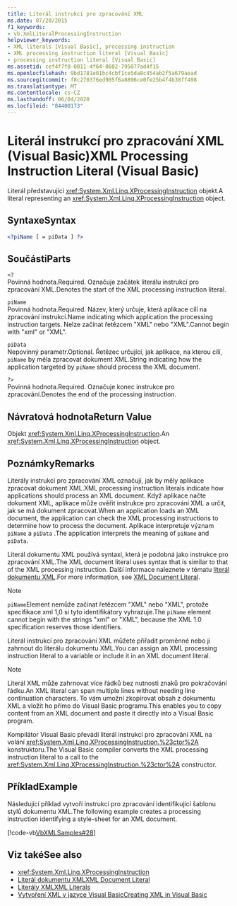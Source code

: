 ```yaml
---
title: Literál instrukcí pro zpracování XML
ms.date: 07/20/2015
f1_keywords:
- vb.XmlLiteralProcessingInstruction
helpviewer_keywords:
- XML literals [Visual Basic], processing instruction
- XML processing instruction literal [Visual Basic]
- processing instruction literal [Visual Basic]
ms.assetid: cef4f7f8-0011-4f64-8602-795077ad4f15
ms.openlocfilehash: 9bd1781e01bc4cbf1ce5da8c454ab2f5a679aead
ms.sourcegitcommit: f8c270376ed905f6a8896ce0fe25b4f4b38ff498
ms.translationtype: MT
ms.contentlocale: cs-CZ
ms.lasthandoff: 06/04/2020
ms.locfileid: "84400173"
---
```

# <a name="xml-processing-instruction-literal-visual-basic"></a><span data-ttu-id="9e6d6-102">Literál instrukcí pro zpracování XML (Visual Basic)</span><span class="sxs-lookup"><span data-stu-id="9e6d6-102">XML Processing Instruction Literal (Visual Basic)</span></span>
<span data-ttu-id="9e6d6-103">Literál představující <xref:System.Xml.Linq.XProcessingInstruction> objekt.</span><span class="sxs-lookup"><span data-stu-id="9e6d6-103">A literal representing an <xref:System.Xml.Linq.XProcessingInstruction> object.</span></span>  
  
## <a name="syntax"></a><span data-ttu-id="9e6d6-104">Syntaxe</span><span class="sxs-lookup"><span data-stu-id="9e6d6-104">Syntax</span></span>  
  
```xml  
<?piName [ = piData ] ?>  
```  
  
## <a name="parts"></a><span data-ttu-id="9e6d6-105">Součásti</span><span class="sxs-lookup"><span data-stu-id="9e6d6-105">Parts</span></span>  
 `<?`  
 <span data-ttu-id="9e6d6-106">Povinná hodnota.</span><span class="sxs-lookup"><span data-stu-id="9e6d6-106">Required.</span></span> <span data-ttu-id="9e6d6-107">Označuje začátek literálu instrukcí pro zpracování XML.</span><span class="sxs-lookup"><span data-stu-id="9e6d6-107">Denotes the start of the XML processing instruction literal.</span></span>  
  
 `piName`  
 <span data-ttu-id="9e6d6-108">Povinná hodnota.</span><span class="sxs-lookup"><span data-stu-id="9e6d6-108">Required.</span></span> <span data-ttu-id="9e6d6-109">Název, který určuje, která aplikace cílí na zpracování instrukcí.</span><span class="sxs-lookup"><span data-stu-id="9e6d6-109">Name indicating which application the processing instruction targets.</span></span> <span data-ttu-id="9e6d6-110">Nelze začínat řetězcem "XML" nebo "XML".</span><span class="sxs-lookup"><span data-stu-id="9e6d6-110">Cannot begin with "xml" or "XML".</span></span>  
  
 `piData`  
 <span data-ttu-id="9e6d6-111">Nepovinný parametr.</span><span class="sxs-lookup"><span data-stu-id="9e6d6-111">Optional.</span></span> <span data-ttu-id="9e6d6-112">Řetězec určující, jak aplikace, na kterou cílí, `piName` by měla zpracovat dokument XML.</span><span class="sxs-lookup"><span data-stu-id="9e6d6-112">String indicating how the application targeted by `piName` should process the XML document.</span></span>  
  
 `?>`  
 <span data-ttu-id="9e6d6-113">Povinná hodnota.</span><span class="sxs-lookup"><span data-stu-id="9e6d6-113">Required.</span></span> <span data-ttu-id="9e6d6-114">Označuje konec instrukce pro zpracování.</span><span class="sxs-lookup"><span data-stu-id="9e6d6-114">Denotes the end of the processing instruction.</span></span>  
  
## <a name="return-value"></a><span data-ttu-id="9e6d6-115">Návratová hodnota</span><span class="sxs-lookup"><span data-stu-id="9e6d6-115">Return Value</span></span>  
 <span data-ttu-id="9e6d6-116">Objekt <xref:System.Xml.Linq.XProcessingInstruction>.</span><span class="sxs-lookup"><span data-stu-id="9e6d6-116">An <xref:System.Xml.Linq.XProcessingInstruction> object.</span></span>  
  
## <a name="remarks"></a><span data-ttu-id="9e6d6-117">Poznámky</span><span class="sxs-lookup"><span data-stu-id="9e6d6-117">Remarks</span></span>  
 <span data-ttu-id="9e6d6-118">Literály instrukcí pro zpracování XML označují, jak by měly aplikace zpracovat dokument XML.</span><span class="sxs-lookup"><span data-stu-id="9e6d6-118">XML processing instruction literals indicate how applications should process an XML document.</span></span> <span data-ttu-id="9e6d6-119">Když aplikace načte dokument XML, aplikace může ověřit instrukce pro zpracování XML a určit, jak se má dokument zpracovat.</span><span class="sxs-lookup"><span data-stu-id="9e6d6-119">When an application loads an XML document, the application can check the XML processing instructions to determine how to process the document.</span></span> <span data-ttu-id="9e6d6-120">Aplikace interpretuje význam `piName` a `piData` .</span><span class="sxs-lookup"><span data-stu-id="9e6d6-120">The application interprets the meaning of `piName` and `piData`.</span></span>  
  
 <span data-ttu-id="9e6d6-121">Literál dokumentu XML používá syntaxi, která je podobná jako instrukce pro zpracování XML.</span><span class="sxs-lookup"><span data-stu-id="9e6d6-121">The XML document literal uses syntax that is similar to that of the XML processing instruction.</span></span> <span data-ttu-id="9e6d6-122">Další informace naleznete v tématu [literál dokumentu XML](xml-document-literal.md).</span><span class="sxs-lookup"><span data-stu-id="9e6d6-122">For more information, see [XML Document Literal](xml-document-literal.md).</span></span>  
  
> [!NOTE]
> <span data-ttu-id="9e6d6-123">`piName`Element nemůže začínat řetězcem "XML" nebo "XML", protože specifikace xml 1,0 si tyto identifikátory vyhrazuje.</span><span class="sxs-lookup"><span data-stu-id="9e6d6-123">The `piName` element cannot begin with the strings "xml" or "XML", because the XML 1.0 specification reserves those identifiers.</span></span>  
  
 <span data-ttu-id="9e6d6-124">Literál instrukcí pro zpracování XML můžete přiřadit proměnné nebo ji zahrnout do literálu dokumentu XML.</span><span class="sxs-lookup"><span data-stu-id="9e6d6-124">You can assign an XML processing instruction literal to a variable or include it in an XML document literal.</span></span>  
  
> [!NOTE]
> <span data-ttu-id="9e6d6-125">Literál XML může zahrnovat více řádků bez nutnosti znaků pro pokračování řádku.</span><span class="sxs-lookup"><span data-stu-id="9e6d6-125">An XML literal can span multiple lines without needing line continuation characters.</span></span> <span data-ttu-id="9e6d6-126">To vám umožní zkopírovat obsah z dokumentu XML a vložit ho přímo do Visual Basic programu.</span><span class="sxs-lookup"><span data-stu-id="9e6d6-126">This enables you to copy content from an XML document and paste it directly into a Visual Basic program.</span></span>  
  
 <span data-ttu-id="9e6d6-127">Kompilátor Visual Basic převádí literál instrukcí pro zpracování XML na volání <xref:System.Xml.Linq.XProcessingInstruction.%23ctor%2A> konstruktoru.</span><span class="sxs-lookup"><span data-stu-id="9e6d6-127">The Visual Basic compiler converts the XML processing instruction literal to a call to the <xref:System.Xml.Linq.XProcessingInstruction.%23ctor%2A> constructor.</span></span>  
  
## <a name="example"></a><span data-ttu-id="9e6d6-128">Příklad</span><span class="sxs-lookup"><span data-stu-id="9e6d6-128">Example</span></span>  
 <span data-ttu-id="9e6d6-129">Následující příklad vytvoří instrukci pro zpracování identifikující šablonu stylů dokumentu XML.</span><span class="sxs-lookup"><span data-stu-id="9e6d6-129">The following example creates a processing instruction identifying a style-sheet for an XML document.</span></span>  
  
 [!code-vb[VbXMLSamples#28](~/samples/snippets/visualbasic/VS_Snippets_VBCSharp/VbXMLSamples/VB/XMLSamples13.vb#28)]  
  
## <a name="see-also"></a><span data-ttu-id="9e6d6-130">Viz také</span><span class="sxs-lookup"><span data-stu-id="9e6d6-130">See also</span></span>

- <xref:System.Xml.Linq.XProcessingInstruction>
- [<span data-ttu-id="9e6d6-131">Literál dokumentu XML</span><span class="sxs-lookup"><span data-stu-id="9e6d6-131">XML Document Literal</span></span>](xml-document-literal.md)
- [<span data-ttu-id="9e6d6-132">Literály XML</span><span class="sxs-lookup"><span data-stu-id="9e6d6-132">XML Literals</span></span>](index.md)
- [<span data-ttu-id="9e6d6-133">Vytvoření XML v jazyce Visual Basic</span><span class="sxs-lookup"><span data-stu-id="9e6d6-133">Creating XML in Visual Basic</span></span>](../../programming-guide/language-features/xml/creating-xml.md)
